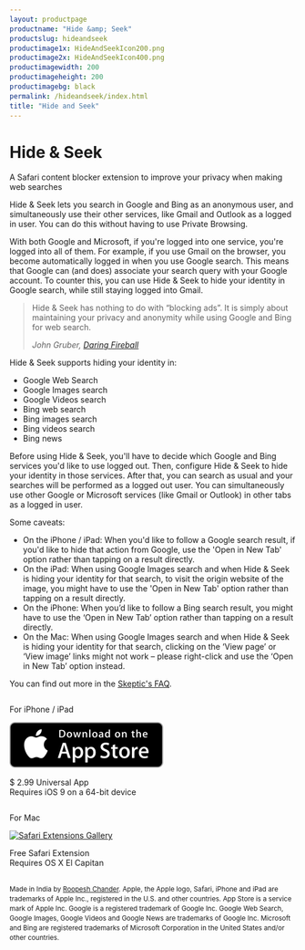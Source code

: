 ```yaml
---
layout: productpage
productname: "Hide &amp; Seek"
productslug: hideandseek
productimage1x: HideAndSeekIcon200.png
productimage2x: HideAndSeekIcon400.png
productimagewidth: 200
productimageheight: 200
productimagebg: black
permalink: /hideandseek/index.html
title: "Hide and Seek"
---
```


<h1>Hide &amp; Seek</h1>

<aside class="roop-intro">
<p>A Safari content blocker extension to improve your
privacy when making web searches</p>
</aside>

Hide & Seek lets you search in Google and Bing as an
anonymous user, and simultaneously use their other services,
like Gmail and Outlook as a logged in user. You can do this
without having to use Private Browsing.

With both Google and Microsoft, if you're logged into one service,
you're logged into all of them. For example, if you use
Gmail on the browser, you become automatically logged in when you
use Google search. This means that Google can (and does) associate
your search query with your Google account. To counter this,
you can use Hide & Seek to hide your identity in Google search,
while still staying logged into Gmail.

> Hide & Seek has nothing to do with “blocking ads”. It is simply about
> maintaining your privacy and anonymity while using Google and Bing for
> web search.
>
> _John Gruber, [Daring Fireball][df]_

[df]: http://daringfireball.net/linked/2015/09/16/hide-and-seek

Hide & Seek supports hiding your identity in:

  - Google Web Search
  - Google Images search
  - Google Videos search
  - Bing web search
  - Bing images search
  - Bing videos search
  - Bing news

Before using Hide & Seek, you'll have to decide which Google and Bing services
you'd like to use logged out. Then, configure Hide & Seek to hide your
identity in those services. After that, you can search as usual and
your searches will be performed as a logged out user. You can
simultaneously use other Google or Microsoft services (like Gmail or
Outlook) in other tabs as a logged in user.

Some caveats:

  - On the iPhone / iPad: When you'd like to follow a Google search
    result, if you'd like to hide that action from Google, use the 'Open
    in New Tab' option rather than tapping on a result directly.
  - On the iPad: When using Google Images search and when Hide & Seek is
    hiding your identity for that search, to visit the origin website of
    the image, you might have to use the 'Open in New Tab' option rather
    than tapping on a result directly.
  - On the iPhone: When you’d like to follow a Bing search result, you
    might have to use the ‘Open in New Tab’ option rather than tapping
    on a result directly.
  - On the Mac: When using Google Images search and when Hide & Seek is
    hiding your identity for that search, clicking on the ‘View page’ or
    ‘View image’ links might not work – please right-click and use the
    ‘Open in New Tab’ option instead.

You can find out more in the [Skeptic's FAQ](/hideandseek/faq/).

<div>
<div class="column-container-outer">
<div class="column-container-inner">
<div class="left-column">
  <div class="column">
  <div class="centered-text around-app-store-icon">
   <p class="app-platform">For iPhone / iPad</p>
   <p><a
   href="https://itunes.apple.com/us/app/hide-seek-improve-your-privacy/id1039871117?ls=1&mt=8&at=1000l6ab&ct=web"
   ><img alt="App Store"
    src="app_store_badge.svg" /></a></p>
   <p>$ 2.99 Universal App<br/>
  Requires iOS 9 on a 64-bit device</p>
  </div>
  </div>
</div>
<div class="right-column">
  <div class="column">
  <div class="centered-text around-app-store-icon">
   <p class="app-platform">For Mac</p>
   <p><a
   href="https://safari-extensions.apple.com/details/?id=net.roopc.hideandseekformac-R2NV2FHE22"
   ><img alt="Safari Extensions Gallery"
    src="SafariExtnGalleryBadge.png"
    srcset="SafariExtnGalleryBadge.png 1x, SafariExtnGalleryBadge@2X.png 2x"
    /></a></p>
   <p>Free Safari Extension<br/>
  Requires OS X El Capitan</p>
  </div>
  </div>
</div>
</div>
</div>
</div>

<div class="end-of-column">

<div class="app-legal-footer centered-text tight-lines">
<p><small>
Made in India by <a href="/">Roopesh Chander</a>.
Apple, the Apple logo, Safari, iPhone and iPad are trademarks of Apple Inc., registered in the U.S. and other countries. App Store is a service mark of Apple Inc.
Google is a registered trademark of Google Inc. Google Web Search, Google Images, Google Videos and Google News are trademarks of Google Inc.
Microsoft and Bing are registered trademarks of Microsoft Corporation in the United States and/or other countries.
</small></p>
</div>
</div>


